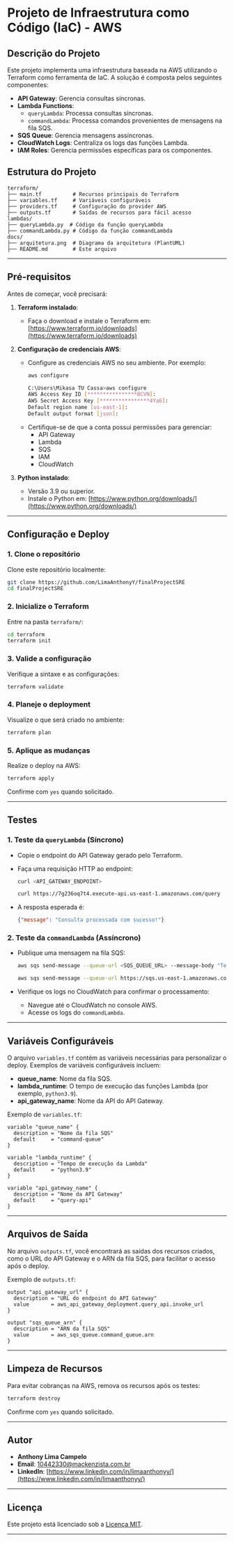 # Projeto de Infraestrutura como Código (IaC) - AWS

## Descrição do Projeto

Este projeto implementa uma infraestrutura baseada na AWS utilizando o Terraform como ferramenta de IaC. A solução é composta pelos seguintes componentes:

- **API Gateway**: Gerencia consultas síncronas.
- **Lambda Functions**:
  - `queryLambda`: Processa consultas síncronas.
  - `commandLambda`: Processa comandos provenientes de mensagens na fila SQS.
- **SQS Queue**: Gerencia mensagens assíncronas.
- **CloudWatch Logs**: Centraliza os logs das funções Lambda.
- **IAM Roles**: Gerencia permissões específicas para os componentes.

## Estrutura do Projeto

```
terraform/
├── main.tf          # Recursos principais do Terraform
├── variables.tf     # Variáveis configuráveis
├── providers.tf     # Configuração do provider AWS
├── outputs.tf       # Saídas de recursos para fácil acesso
lambdas/
├── queryLambda.py  # Código da função queryLambda
├── commandLambda.py # Código da função commandLambda
docs/
├── arquitetura.png  # Diagrama da arquitetura (PlantUML)
├── README.md        # Este arquivo
```

---

## Pré-requisitos

Antes de começar, você precisará:

1. **Terraform instalado**:

   - Faça o download e instale o Terraform em: [https://www.terraform.io/downloads](https://www.terraform.io/downloads)
2. **Configuração de credenciais AWS**:

   - Configure as credenciais AWS no seu ambiente. Por exemplo:
     ```bash
     aws configure

     C:\Users\Mikasa TU Cassa>aws configure
     AWS Access Key ID [****************BCVN]:
     AWS Secret Access Key [****************4Ya6]:
     Default region name [us-east-1]:
     Default output format [json]:
     ```
   - Certifique-se de que a conta possui permissões para gerenciar:
     - API Gateway
     - Lambda
     - SQS
     - IAM
     - CloudWatch
3. **Python instalado**:

   - Versão 3.9 ou superior.
   - Instale o Python em: [https://www.python.org/downloads/](https://www.python.org/downloads/)

---

## Configuração e Deploy

### 1. Clone o repositório

Clone este repositório localmente:

```bash
git clone https://github.com/LimaAnthonyY/finalProjectSRE
cd finalProjectSRE
```

### 2. Inicialize o Terraform

Entre na pasta `terraform/`:

```bash
cd terraform
terraform init
```

### 3. Valide a configuração

Verifique a sintaxe e as configurações:

```bash
terraform validate
```

### 4. Planeje o deployment

Visualize o que será criado no ambiente:

```bash
terraform plan
```

### 5. Aplique as mudanças

Realize o deploy na AWS:

```bash
terraform apply
```

Confirme com `yes` quando solicitado.

---

## Testes

### 1. Teste da `queryLambda` (Síncrono)

- Copie o endpoint do API Gateway gerado pelo Terraform.
- Faça uma requisição HTTP ao endpoint:

  ```bash
  curl <API_GATEWAY_ENDPOINT>

  curl https://7g236oq7t4.execute-api.us-east-1.amazonaws.com/query
  ```
- A resposta esperada é:

  ```json
  {"message": "Consulta processada com sucesso!"}
  ```

### 2. Teste da `commandLambda` (Assíncrono)

- Publique uma mensagem na fila SQS:

  ```bash
  aws sqs send-message --queue-url <SQS_QUEUE_URL> --message-body "Teste de comando"

  aws sqs send-message --queue-url https://sqs.us-east-1.amazonaws.com/533267099671/command-queue --message-body "Teste de comando"
  ```
- Verifique os logs no CloudWatch para confirmar o processamento:

  - Navegue até o CloudWatch no console AWS.
  - Acesse os logs do `commandLambda`.

---

## Variáveis Configuráveis

O arquivo `variables.tf` contém as variáveis necessárias para personalizar o deploy. Exemplos de variáveis configuráveis incluem:

- **queue_name**: Nome da fila SQS.
- **lambda_runtime**: O tempo de execução das funções Lambda (por exemplo, `python3.9`).
- **api_gateway_name**: Nome da API do API Gateway.

Exemplo de `variables.tf`:

```hcl
variable "queue_name" {
  description = "Nome da fila SQS"
  default     = "command-queue"
}

variable "lambda_runtime" {
  description = "Tempo de execução da Lambda"
  default     = "python3.9"
}

variable "api_gateway_name" {
  description = "Nome da API Gateway"
  default     = "query-api"
}
```

---

## Arquivos de Saída

No arquivo `outputs.tf`, você encontrará as saídas dos recursos criados, como o URL do API Gateway e o ARN da fila SQS, para facilitar o acesso após o deploy.

Exemplo de `outputs.tf`:

```hcl
output "api_gateway_url" {
  description = "URL do endpoint do API Gateway"
  value       = aws_api_gateway_deployment.query_api.invoke_url
}

output "sqs_queue_arn" {
  description = "ARN da fila SQS"
  value       = aws_sqs_queue.command_queue.arn
}
```

---

## Limpeza de Recursos

Para evitar cobranças na AWS, remova os recursos após os testes:

```bash
terraform destroy
```

Confirme com `yes` quando solicitado.

---

## Autor

- **Anthony Lima Campelo**
- **Email**: 10442330@mackenzista.com.br
- **LinkedIn**: [https://www.linkedin.com/in/limaanthonyy/](https://www.linkedin.com/in/limaanthonyy/)

---

## Licença

Este projeto está licenciado sob a [Licença MIT](LICENSE).

---
